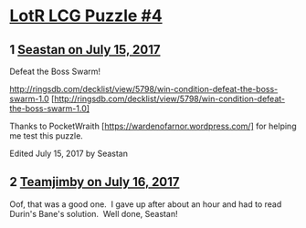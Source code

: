 # [LotR LCG Puzzle #4](https://community.fantasyflightgames.com/topic/254247-lotr-lcg-puzzle-4/)

## 1 [Seastan on July 15, 2017](https://community.fantasyflightgames.com/topic/254247-lotr-lcg-puzzle-4/?do=findComment&comment=2882567)

Defeat the Boss Swarm!

http://ringsdb.com/decklist/view/5798/win-condition-defeat-the-boss-swarm-1.0 [http://ringsdb.com/decklist/view/5798/win-condition-defeat-the-boss-swarm-1.0]

Thanks to PocketWraith [https://wardenofarnor.wordpress.com/] for helping me test this puzzle.

Edited July 15, 2017 by Seastan

## 2 [Teamjimby on July 16, 2017](https://community.fantasyflightgames.com/topic/254247-lotr-lcg-puzzle-4/?do=findComment&comment=2883135)

Oof, that was a good one.  I gave up after about an hour and had to read Durin's Bane's solution.  Well done, Seastan!

